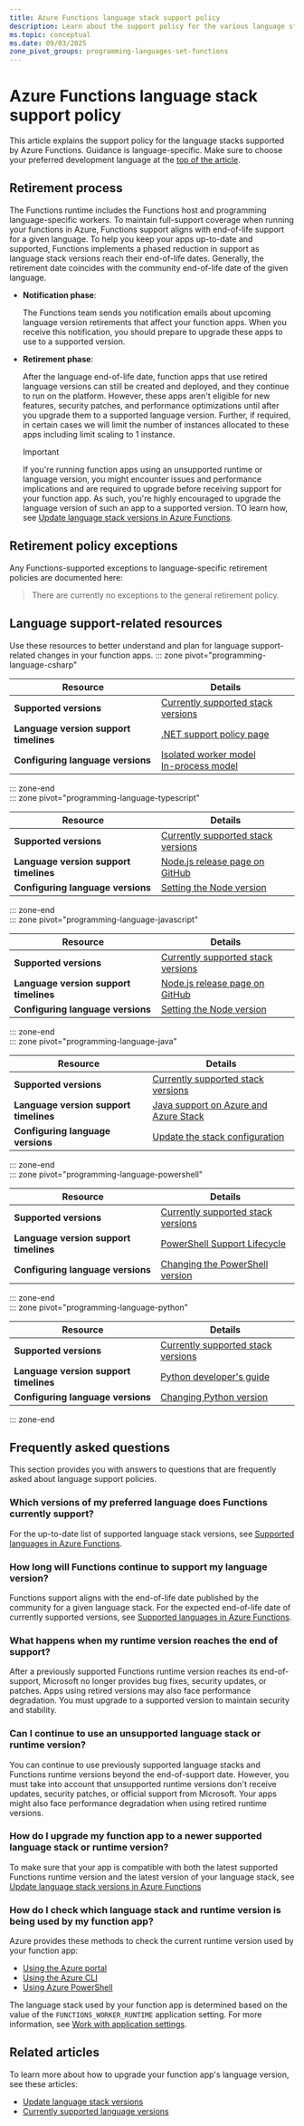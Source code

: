 ```yaml
---
title: Azure Functions language stack support policy
description: Learn about the support policy for the various language stacks that Azure Functions supports.
ms.topic: conceptual
ms.date: 09/03/2025
zone_pivot_groups: programming-languages-set-functions
---
```


# Azure Functions language stack support policy

This article explains the support policy for the language stacks supported by Azure Functions. Guidance is language-specific. Make sure to choose your preferred development language at the [top of the article](#top).

## Retirement process

The Functions runtime includes the Functions host and programming language-specific workers. To maintain full-support coverage when running your functions in Azure, Functions support aligns with end-of-life support for a given language. To help you keep your apps up-to-date and supported, Functions implements a phased reduction in support as language stack versions reach their end-of-life dates. Generally, the retirement date coincides with the community end-of-life date of the given language.

+ **Notification phase**: 

    The Functions team sends you notification emails about upcoming language version retirements that affect your function apps. When you receive this notification, you should prepare to upgrade these apps to use to a supported version.

+ **Retirement phase**:

    After the language end-of-life date, function apps that use retired language versions can still be created and deployed, and they continue to run on the platform. However, these apps aren't eligible for new features, security patches, and performance optimizations until after you upgrade them to a supported language version. Further, if required, in certain cases we will limit the number of instances allocated to these apps including limit scaling to 1 instance.

    > [!IMPORTANT]
    >If you're running function apps using an unsupported runtime or language version, you might encounter issues and performance implications and are required to upgrade before receiving support for your function app. As such, you're highly encouraged to upgrade the language version of such an app to a supported version. TO learn how, see [Update language stack versions in Azure Functions](./update-language-versions.md).

## Retirement policy exceptions

Any Functions-supported exceptions to language-specific retirement policies are documented here:  

> There are currently no exceptions to the general retirement policy.

## Language support-related resources

Use these resources to better understand and plan for language support-related changes in your function apps.
::: zone pivot="programming-language-csharp" 
 
| Resource | Details  |
| --- | --- |
| **Supported versions** | [Currently supported stack versions](supported-languages.md?pivots=programming-language-csharp#languages-by-runtime-version) | 
| **Language version support timelines** | [.NET support policy page](https://dotnet.microsoft.com/platform/support/policy/dotnet-core)|
| **Configuring language versions** | [Isolated worker model](./dotnet-isolated-process-guide.md#supported-versions)<br/>[In-process model](./functions-dotnet-class-library.md#supported-versions)|

::: zone-end  
::: zone pivot="programming-language-typescript" 

| Resource | Details  |
| --- | --- |
| **Supported versions** | [Currently supported stack versions](supported-languages.md?pivots=programming-language-typescript#languages-by-runtime-version) | 
| **Language version support timelines** | [Node.js release page on GitHub](https://github.com/nodejs/Release#release-schedule)|
| **Configuring language versions** | [Setting the Node version](./functions-reference-node.md#setting-the-node-version)|

::: zone-end  
::: zone pivot="programming-language-javascript" 

| Resource | Details  |
| --- | --- |
| **Supported versions** | [Currently supported stack versions](supported-languages.md?pivots=programming-language-javascript#languages-by-runtime-version) | 
| **Language version support timelines** | [Node.js release page on GitHub](https://github.com/nodejs/Release#release-schedule)|
| **Configuring language versions** | [Setting the Node version](./functions-reference-node.md#setting-the-node-version)|

::: zone-end  
::: zone pivot="programming-language-java" 

| Resource | Details  |
| --- | --- |
| **Supported versions** | [Currently supported stack versions](supported-languages.md?pivots=programming-language-java#languages-by-runtime-version) | 
| **Language version support timelines** | [Java support on Azure and Azure Stack](/azure/developer/java/fundamentals/java-support-on-azure)|
| **Configuring language versions** | [Update the stack configuration](./update-language-versions.md#update-the-stack-configuration)|

::: zone-end  
::: zone pivot="programming-language-powershell"  

| Resource | Details  |
| --- | --- |
| **Supported versions** | [Currently supported stack versions](supported-languages.md?pivots=programming-language-powershell#languages-by-runtime-version) | 
| **Language version support timelines** | [PowerShell Support Lifecycle](/powershell/scripting/powershell-support-lifecycle#powershell-end-of-support-dates)|
| **Configuring language versions** | [Changing the PowerShell version](./functions-reference-python.md#python-version)|

::: zone-end  
::: zone pivot="programming-language-python" 

| Resource | Details  |
| --- | --- |
| **Supported versions** | [Currently supported stack versions](supported-languages.md?pivots=programming-language-python#languages-by-runtime-version) | 
| **Language version support timelines** | [Python developer's guide](https://devguide.python.org/#status-of-python-branches)|
| **Configuring language versions** | [Changing Python version](functions-reference-python.md#changing-python-version)|

::: zone-end  

## Frequently asked questions

This section provides you with answers to questions that are frequently asked about language support policies.

### Which versions of my preferred language does Functions currently support? 

For the up-to-date list of supported language stack versions, see [Supported languages in Azure Functions](supported-languages.md#languages-by-runtime-version). 

### How long will Functions continue to support my language version?

Functions support aligns with the end-of-life date published by the community for a given language stack. For the expected end-of-life date of currently supported versions, see [Supported languages in Azure Functions](supported-languages.md#languages-by-runtime-version).

### What happens when my runtime version reaches the end of support?

After a previously supported Functions runtime version reaches its end-of-support, Microsoft no longer provides bug fixes, security updates, or patches. Apps using retired versions may also face performance degradation. You must upgrade to a supported version to maintain security and stability. 

### Can I continue to use an unsupported language stack or runtime version?

You can continue to use previously supported language stacks and Functions runtime versions beyond the end-of-support date. However, you must take into account that unsupported runtime versions don't receive updates, security patches, or official support from Microsoft. Your apps might also face performance degradation when using retired runtime versions. 

### How do I upgrade my function app to a newer supported language stack or runtime version? 

To make sure that your app is compatible with both the latest supported Functions runtime version and the latest version of your language stack, see [Update language stack versions in Azure Functions](update-language-versions.md) 

### How do I check which language stack and runtime version is being used by my function app? 

Azure provides these methods to check the current runtime version used by your function app:

+ [Using the Azure portal](set-runtime-version.md?tabs=azure-portal#view-the-current-runtime-version) 
+ [Using the Azure CLI](set-runtime-version.md?tabs=azure-cli#view-the-current-runtime-version) 
+ [Using Azure PowerShell](set-runtime-version.md?tabs=azure-powershell#view-the-current-runtime-version)

The language stack used by your function app is determined based on the value of the `FUNCTIONS_WORKER_RUNTIME` application setting. For more information, see [Work with application settings](functions-how-to-use-azure-function-app-settings.md#settings).  

## Related articles

To learn more about how to upgrade your function app's language version, see these articles:


+ [Update language stack versions](./update-language-versions.md)
+ [Currently supported language versions](./supported-languages.md#languages-by-runtime-version)
